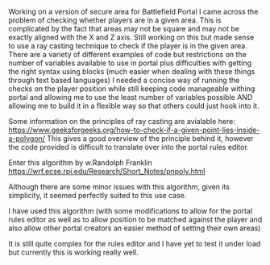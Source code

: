 Working on a version of secure area for Battlefield Portal I came across the problem of checking whether players are in a given area.
This is complicated by the fact that areas may not be square and may not be exactly aligned with the X and Z axis.
Still working on this but made sense to use a ray casting technique to check if the player is in the given area.
There are a variety of different examples of code but restrictions on the number of variables available to use in portal
plus difficulties with getting the right syntax using blocks (much easier when dealing with these things through text based languages)
I needed a concise way of running the checks on the player position while still keeping code manageable withing portal and allowing me to use the least number of variables possible AND allowing me to build it in a flexible way so that others could just hook into it.

Some information on the principles of ray casting are avialable here: https://www.geeksforgeeks.org/how-to-check-if-a-given-point-lies-inside-a-polygon/
This gives a good overview of the principle behind it, however the code provided is difficult to translate over into the portal rules editor.

Enter this algorithm by w.Randolph Franklin
https://wrf.ecse.rpi.edu/Research/Short_Notes/pnpoly.html

Although there are some minor issues with this algorithm, given its simplicity, it seemed perfectly suited to this use case.

I have used this algorithm (with some modifications to allow for the portal rules editor as well as to allow position to be matched against the player and also allow other portal creators an easier method of setting their own areas)

It is still quite complex for the rules editor and I have yet to test it under load but currently this is working really well.
